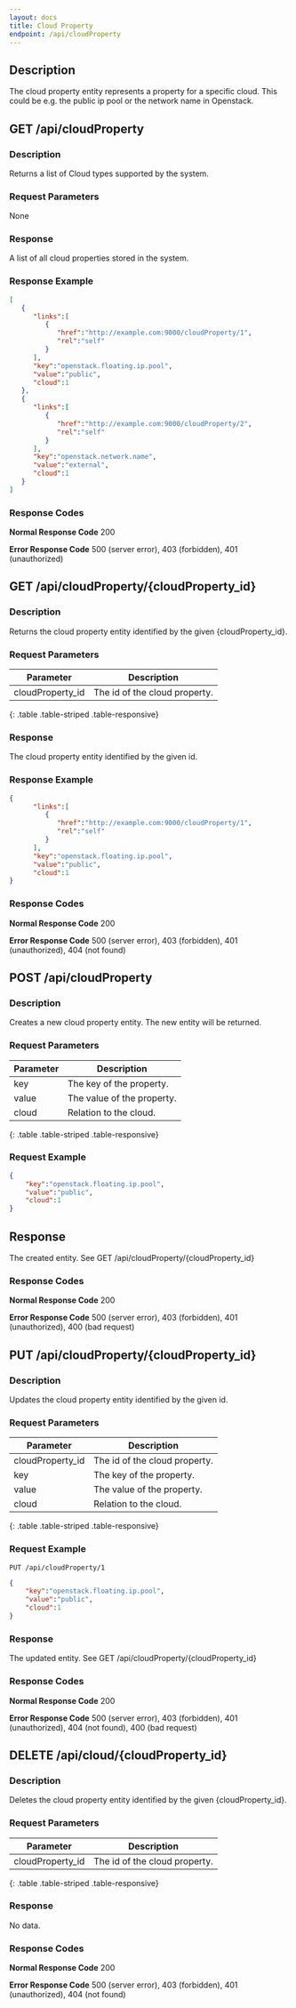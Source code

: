```yaml
---
layout: docs
title: Cloud Property
endpoint: /api/cloudProperty
---
```


## Description

The cloud property entity represents a property for a specific cloud. This could be e.g.
the public ip pool or the network name in Openstack.

## GET /api/cloudProperty

### Description

Returns a list of Cloud types supported by the system.

### Request Parameters

None

### Response

A list of all cloud properties stored in the system.

### Response Example

```json
[
   {
      "links":[
         {
            "href":"http://example.com:9000/cloudProperty/1",
            "rel":"self"
         }
      ],
      "key":"openstack.floating.ip.pool",
      "value":"public",
      "cloud":1
   },
   {
      "links":[
         {
            "href":"http://example.com:9000/cloudProperty/2",
            "rel":"self"
         }
      ],
      "key":"openstack.network.name",
      "value":"external",
      "cloud":1
   }
]
```

### Response Codes

**Normal Response Code** 200

**Error Response Code** 500 (server error), 403 (forbidden), 401 (unauthorized)

## GET /api/cloudProperty/{cloudProperty_id}

### Description

Returns the cloud property entity identified by the given {cloudProperty_id}.

### Request Parameters

Parameter     | Description
------------- | -------------
cloudProperty_id      | The id of the cloud property.
{: .table .table-striped .table-responsive}

### Response 

The cloud property entity identified by the given id.

### Response Example
```json
{
      "links":[
         {
            "href":"http://example.com:9000/cloudProperty/1",
            "rel":"self"
         }
      ],
      "key":"openstack.floating.ip.pool",
      "value":"public",
      "cloud":1
}
```

### Response Codes

**Normal Response Code** 200

**Error Response Code** 500 (server error), 403 (forbidden), 401 (unauthorized), 404 (not found)

## POST /api/cloudProperty

### Description

Creates a new cloud property entity. The new entity will be returned.

### Request Parameters

Parameter     | Description
------------- | -------------
key           | The key of the property.
value         | The value of the property.
cloud         | Relation to the cloud.
{: .table .table-striped .table-responsive}

### Request Example

```json
{  
    "key":"openstack.floating.ip.pool",
    "value":"public",
    "cloud":1
}
```

## Response

The created entity. See GET /api/cloudProperty/{cloudProperty_id}

### Response Codes

**Normal Response Code** 200

**Error Response Code** 500 (server error), 403 (forbidden), 401 (unauthorized), 400 (bad request)

## PUT /api/cloudProperty/{cloudProperty_id}

### Description

Updates the cloud property entity identified by the given id.

### Request Parameters

Parameter     | Description
------------- | -------------
cloudProperty_id      | The id of the cloud property.
key           | The key of the property.
value         | The value of the property.
cloud         | Relation to the cloud.
{: .table .table-striped .table-responsive}

### Request Example

```
PUT /api/cloudProperty/1
```
```json
{  
    "key":"openstack.floating.ip.pool",
    "value":"public",
    "cloud":1
}
```

### Response

The updated entity. See GET /api/cloudProperty/{cloudProperty_id}

### Response Codes

**Normal Response Code** 200

**Error Response Code** 500 (server error), 403 (forbidden), 401 (unauthorized), 404 (not found), 400 (bad request)

## DELETE /api/cloud/{cloudProperty_id}

### Description

Deletes the cloud property entity identified by the given {cloudProperty_id}.

### Request Parameters

Parameter     | Description
------------- | -------------
cloudProperty_id      | The id of the cloud property.
{: .table .table-striped .table-responsive}

### Response

No data.

### Response Codes

**Normal Response Code** 200

**Error Response Code** 500 (server error), 403 (forbidden), 401 (unauthorized), 404 (not found)


